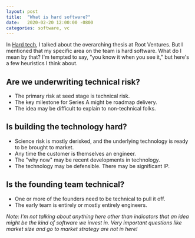 ```yaml
---
layout: post
title:  "What is hard software?"
date:   2020-02-20 12:00:00 -0800
categories: software, vc
---
```


In [Hard tech](/hard-tech), I talked about the overarching thesis at Root Ventures. But I mentioned that my specific area on the team is hard software. What do I mean by that? I'm tempted to say, "you know it when you see it," but here's a few heuristics I think about.

## Are we underwriting technical risk?
* The primary risk at seed stage is technical risk.
* The key milestone for Series A might be roadmap delivery.
* The idea may be difficult to explain to non-technical folks.

## Is building the technology hard?
* Science risk is mostly derisked, and the underlying technology is ready to be brought to market.
* Any time the customer is themselves an engineer.
* The "why now" may be recent developments in technology.
* The technology may be defensible. There may be significant IP.

## Is the founding team technical?
* One or more of the founders need to be technical to pull it off.
* The early team is entirely or mostly entirely engineers.

*Note: I'm not talking about anything here other than indicators that an idea might be the kind of software we invest in. Very important questions like market size and go to market strategy are not in here!*
